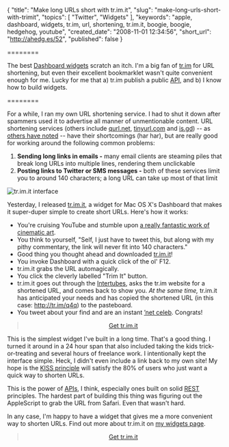 {
  "title": "Make long URLs short with tr.im.it",
  "slug": "make-long-urls-short-with-trimit",
  "topics": [
    "Twitter",
    "Widgets"
  ],
  "keywords": "apple, dashboard, widgets, tr.im, url, shortening, tr.im.it, boogie, boogie, hedgehog, youtube",
  "created_date": "2008-11-01 12:34:56",
  "short_url": "http://ahedg.es/52",
  "published": false
}

========

The best <a href="http://www.apple.com/downloads/dashboard/">Dashboard widgets</a> scratch an itch. I'm a big fan of <a href="http://tr.im/">tr.im</a> for URL shortening, but even their excellent <span class="tooltip" title="JavaScript bookmark that acts on the current page">bookmarklet</span> wasn't quite convenient enough for me. Lucky for me that a) tr.im publish a public <a href="http://tr.im/api/">API</a>, and b) I know how to build widgets.

========

<p class="outdent">For a while, I ran my own URL shortening service. I had to shut it down after spammers used it to advertise all manner of unmentionable content. URL shortening services (others include <a href="http://qurl.net/">qurl.net</a>, <a href="http://tinyurl.com/">tinyurl.com</a> and <a href="http://is.gd/">is.gd</a>) -- as <a href="http://www.codinghorror.com/blog/archives/000935.html">others have noted</a> -- have their shortcomings (har har), but are really good for working around the following common problems:</p>

<ol>
  <li><strong>Sending long links in emails -</strong> many email clients are steaming piles that break long URLs into multiple lines, rendering them unclickable</li>
  <li><strong>Posting links to Twitter or SMS messages -</strong> both of these services limit you to around 140 characters; a long URL can take up most of that limit</li>
</ol>

<div class="photo-left">
  <p>
    <img style="border: none;" src="/widgets/screenshots/trimit/1.0/trimit-front.png" alt="tr.im.it interface">
  </p>
</div>

<p>Yesterday, I released <a href="http://tr.im/trimit">tr.im.it</a>, a widget for Mac OS X's Dashboard that makes it super-duper simple to create short URLs. Here's how it works:</p>

<ul>
  <li>You're cruising YouTube and stumble upon <a href="http://www.youtube.com/watch?v=HK0l2tqFDvM">a really fantastic work of cinematic art</a>.</li>
  <li>You think to yourself, "Self, I just have to tweet this, but along with my pithy commentary, the link will never fit into 140 characters."</li>
  <li>Good thing you thought ahead and downloaded <a href="http://tr.im/trimit">tr.im.it</a>!</li>
  <li>You invoke Dashboard with a quick click of the ol' F12.</li>
  <li>tr.im.it grabs the URL automagically.</li>
  <li>You click the cleverly labelled "Trim It" button.</li>
  <li>tr.im.it goes out through the <a href="http://en.wikipedia.org/wiki/Intertubes">Intertubes</a>, asks the tr.im website for a shortened URL, and comes back to show you. <em>At the same time,</em> tr.im.it has anticipated your needs and has copied the shortened URL (in this case: <a href="http://tr.im/q4q">http://tr.im/q4q</a>) to the pasteboard.</li>
  <li>You tweet about your find and are an instant <a href="http://en.wikipedia.org/wiki/Internet_celebrity#People">’net celeb</a>. Congrats!</li>
</ul>

<blockquote style="text-align: center;">
  <a href="http://tr.im/trimit">Get tr.im.it</a>
</blockquote>

<p>This is the simplest widget I've built in a long time. That's a good thing. I turned it around in a 24 hour span that also included taking the kids trick-or-treating and several hours of freelance work. I intentionally kept the interface simple. Heck, I didn't even include a link back to my own site! My hope is the <a href="http://en.wikipedia.org/wiki/Kiss_principle">KISS principle</a> will satisfy the 80% of users who just want a quick way to shorten URLs.</p>

<p>This is the power of <a href="http://en.wikipedia.org/wiki/Application_programming_interface">APIs</a>, I think, especially ones built on solid <a href="http://en.wikipedia.org/wiki/Representational_State_Transfer">REST</a> principles. The hardest part of building this thing was figuring out the AppleScript to grab the URL from Safari. Even that wasn't hard.</p>

<p>In any case, I'm happy to have a widget that gives me a more convenient way to shorten URLs. Find out more about tr.im.it on <a href="http://tr.im/trimit">my widgets page</a>.</p>

<blockquote style="text-align: center;">
  <a href="http://tr.im/trimit">Get tr.im.it</a>
</blockquote>
